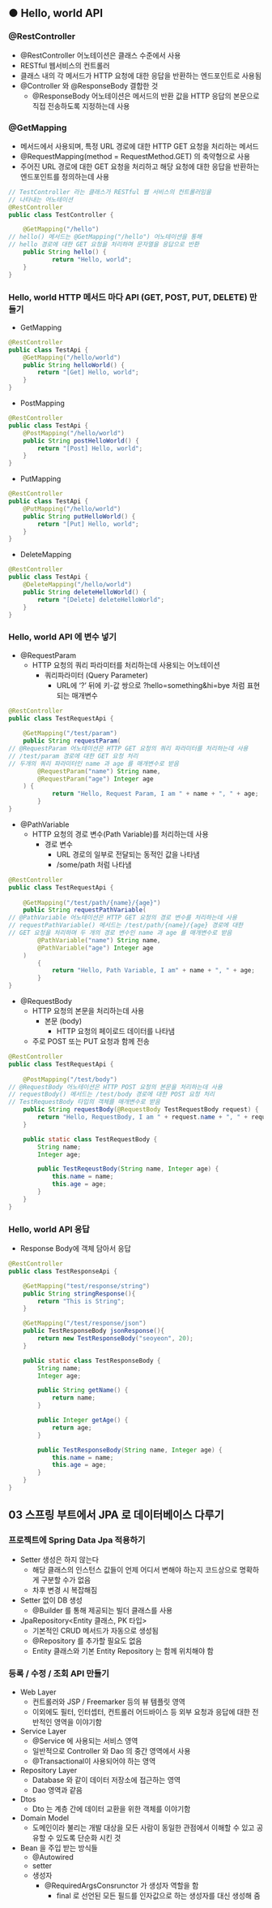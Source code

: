 ## ● Hello, world API

### @RestController

- @RestController 어노테이션은 클래스 수준에서 사용
- RESTful 웹서비스의 컨트롤러
- 클래스 내의 각 메서드가 HTTP 요청에 대한 응답을 반환하는 엔드포인트로 사용됨
- @Controller 와 @ResponseBody 결합한 것
    - @ResponseBody 어노테이션은 메서드의 반환 값을 HTTP 응답의 본문으로 직접 전송하도록 지정하는데 사용

### @GetMapping

- 메서드에서 사용되며, 특정 URL 경로에 대한 HTTP GET 요청을 처리하는 메서드
- @RequestMapping(method = RequestMethod.GET) 의 축약형으로 사용
- 주어진 URL 경로에 대한 GET 요청을 처리하고 해당 요청에 대한 응답을 반환하는 엔드포인트를 정의하는데 사용

```java
// TestController 라는 클래스가 RESTful 웹 서비스의 컨트롤러임을 
// 나타내는 어노테이션
@RestController  
public class TestController {

	@GetMapping("/hello")
// hello() 메서드는 @GetMapping("/hello") 어노테이션을 통해
// hello 경로에 대한 GET 요청을 처리하며 문자열을 응답으로 반환
	public String hello() {
			return "Hello, world";
	}
}
```

### Hello, world HTTP 메서드 마다 API (GET, POST, PUT, DELETE) 만들기

- GetMapping

```java
@RestController
public class TestApi {
	@GetMapping("/hello/world")
	public String helloWorld() {
		return "[Get] Hello, world";
	}
}
```

- PostMapping

```java
@RestController
public class TestApi {
	@PostMapping("/hello/world")
	public String postHelloWorld() {
		return "[Post] Hello, world";
	}
}
```

- PutMapping

```java
@RestController
public class TestApi {
	@PutMapping("/hello/world")
	public String putHelloWorld() {
		return "[Put] Hello, world";
	}
}
```

- DeleteMapping

```java
@RestController
public class TestApi {
	@DeleteMapping("/hello/world")
	public String deleteHelloWorld() {
		return "[Delete] deleteHelloWorld";
	}
}
```

### Hello, world API 에 변수 넣기

- @RequestParam
    - HTTP 요청의 쿼리 파라미터를 처리하는데 사용되는 어노테이션
        - 쿼리파라미터 (Query Parameter)
            - URL에 ‘?’ 뒤에 키-값 쌍으로 ?hello=something&hi=bye 처럼 표현되는 매개변수

```java
@RestController
public class TestRequestApi {
	
	@GetMapping("/test/param")
	public String requestParam(
// @RequestParam 어노테이션은 HTTP GET 요청의 쿼리 파라미터를 처리하는데 사용
// /test/param 경로에 대한 GET 요청 처리
// 두개의 쿼리 파라미터인 name 과 age 를 매개변수로 받음
		@RequestParam("name") String name,
		@RequestParam("age") Integer age
	) {
			return "Hello, Request Param, I am " + name + ", " + age;
		}
}
```

- @PathVariable
    - HTTP 요청의 경로 변수(Path Variable)를 처리하는데 사용
        - 경로 변수
            - URL 경로의 일부로 전달되는 동적인 값을 나타냄
            - /some/path 처럼 나타냄

```java
@RestController
public class TestRequestApi {
	
	@GetMapping("/test/path/{name}/{age}")
	public String requestPathVariable(
// @PathVariable 어노테이션은 HTTP GET 요청의 경로 변수를 처리하는데 사용
// requestPathVariable() 메서드는 /test/path/{name}/{age} 경로에 대한
// GET 요청을 처리하며 두 개의 경로 변수인 name 과 age 를 매개변수로 받음
		@PathVariable("name") String name,
		@PathVariable("age") Integer age
	)
		{
			return "Hello, Path Variable, I am" + name + ", " + age;
		}
}
```

- @RequestBody
    - HTTP 요청의 본문을 처리하는데 사용
        - 본문 (body)
            - HTTP 요청의 페이로드 데이터를 나타냄
    - 주로 POST 또는 PUT 요청과 함께 전송

```java
@RestController
public class TestRequestApi {
	
	@PostMapping("/test/body")
// @RequestBody 어노테이션은 HTTP POST 요청의 본문을 처리하는데 사용
// requestBody() 메서드는 /test/body 경로에 대한 POST 요청 처리
// TestRequestBody 타입의 객체를 매개변수로 받음
	public String requestBody(@RequestBody TestRequestBody request) {
		return "Hello, RequestBody, I am " + request.name + ", " + request.age;
	}

	public static class TestRequestBody {
		String name;
		Integer age;

		public TestReqeustBody(String name, Integer age) {
			this.name = name;
			this.age = age;
		}
	}
}
```

### Hello, world API 응답

- Response Body에 객체 담아서 응답

```java
@RestController
public class TestResponseApi {

    @GetMapping("test/response/string")
    public String stringResponse(){
        return "This is String";
    }

    @GetMapping("/test/response/json")
    public TestResponseBody jsonResponse(){
        return new TestResponseBody("seoyeon", 20);
    }

    public static class TestResponseBody {
        String name;
        Integer age;

        public String getName() {
            return name;
        }

        public Integer getAge() {
            return age;
        }

        public TestResponseBody(String name, Integer age) {
            this.name = name;
            this.age = age;
        }
    }
}
```
## 03 스프링 부트에서 JPA 로 데이터베이스 다루기

### 프로젝트에 Spring Data Jpa 적용하기

- Setter 생성은 하지 않는다
    - 해당 클래스의 인스턴스 값들이 언제 어디서 변해야 하는지 코드상으로 명확하게 구분할 수가 없음
    - 차후 변경 시 복잡해짐
- Setter 없이 DB 생성
    - @Builder 를 통해 제공되는 빌더 클래스를 사용
- JpaRepository<Entity 클래스, PK 타입>
    - 기본적인 CRUD 메서드가 자동으로 생성됨
    - @Repository 를 추가할 필요도 없음
    - Entity 클래스와 기본 Entity Repository 는 함께 위치해야 함

### 등록 / 수정 / 조회 API 만들기

- Web Layer
    - 컨트롤러와 JSP / Freemarker 등의 뷰 템플릿 영역
    - 이외에도 필터, 인터셉터, 컨트롤러 어드바이스 등 외부 요청과 응답에 대한 전반적인 영역을 이야기함
- Service Layer
    - @Service 에 사용되는 서비스 영역
    - 일반적으로 Controller 와 Dao 의 중간 영역에서 사용
    - @Transactional이 사용되어야 하는 영역
- Repository Layer
    - Database 와 같이 데이터 저장소에 접근하는 영역
    - Dao 영역과 같음
- Dtos
    - Dto 는 계층 간에 데이터 교환을 위한 객체를 이야기함
- Domain Model
    - 도메인이라 불리는 개발 대상을 모든 사람이 동일한 관점에서 이해할 수 있고 공유할 수 있도록 단순화 시킨 것
- Bean 을 주입 받는 방식들
    - @Autowired
    - setter
    - 생성자
        - @RequiredArgsConsrunctor 가 생성자 역할을 함
            - final 로 선언된 모든 필드를 인자값으로 하는 생성자를 대신 생성해 줌